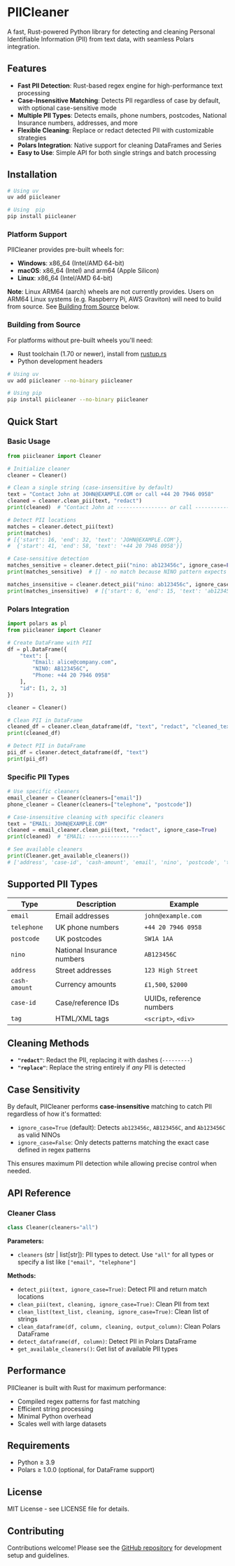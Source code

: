 # PIICleaner

A fast, Rust-powered Python library for detecting and cleaning Personal Identifiable Information (PII) from text data, with seamless Polars integration.

## Features

- **Fast PII Detection**: Rust-based regex engine for high-performance text processing
- **Case-Insensitive Matching**: Detects PII regardless of case by default, with optional case-sensitive mode
- **Multiple PII Types**: Detects emails, phone numbers, postcodes, National Insurance numbers, addresses, and more
- **Flexible Cleaning**: Replace or redact detected PII with customizable strategies
- **Polars Integration**: Native support for cleaning DataFrames and Series
- **Easy to Use**: Simple API for both single strings and batch processing

## Installation

```bash
# Using uv
uv add piicleaner

# Using  pip
pip install piicleaner
```

### Platform Support

PIICleaner provides pre-built wheels for:

- **Windows**: x86_64 (Intel/AMD 64-bit)
- **macOS**: x86_64 (Intel) and arm64 (Apple Silicon)
- **Linux**: x86_64 (Intel/AMD 64-bit)

**Note**: Linux ARM64 (aarch) wheels are not currently provides. Users on ARM64 Linux systems (e.g. Raspberry Pi, AWS Graviton) will need to build from source. See [Building from Source](#building-from-source) below.

### Building from Source

For platforms without pre-built wheels you'll need:

- Rust toolchain (1.70 or newer), install from [rustup.rs](https://rustup.rs)
- Python development headers

```bash
# Using uv
uv add piicleaner --no-binary piicleaner

# Using pip
pip install piicleaner --no-binary piicleaner
```

## Quick Start

### Basic Usage

```python
from piicleaner import Cleaner

# Initialize cleaner
cleaner = Cleaner()

# Clean a single string (case-insensitive by default)
text = "Contact John at JOHN@EXAMPLE.COM or call +44 20 7946 0958"
cleaned = cleaner.clean_pii(text, "redact")
print(cleaned)  # "Contact John at ---------------- or call ----------------"

# Detect PII locations
matches = cleaner.detect_pii(text)
print(matches)  
# [{'start': 16, 'end': 32, 'text': 'JOHN@EXAMPLE.COM'}, 
#  {'start': 41, 'end': 58, 'text': '+44 20 7946 0958'}]

# Case-sensitive detection
matches_sensitive = cleaner.detect_pii("nino: ab123456c", ignore_case=False)
print(matches_sensitive)  # [] - no match because NINO pattern expects uppercase

matches_insensitive = cleaner.detect_pii("nino: ab123456c", ignore_case=True)
print(matches_insensitive)  # [{'start': 6, 'end': 15, 'text': 'ab123456c'}]
```

### Polars Integration

```python
import polars as pl
from piicleaner import Cleaner

# Create DataFrame with PII
df = pl.DataFrame({
    "text": [
        "Email: alice@company.com",
        "NINO: AB123456C", 
        "Phone: +44 20 7946 0958"
    ],
    "id": [1, 2, 3]
})

cleaner = Cleaner()

# Clean PII in DataFrame
cleaned_df = cleaner.clean_dataframe(df, "text", "redact", "cleaned_text")
print(cleaned_df)

# Detect PII in DataFrame  
pii_df = cleaner.detect_dataframe(df, "text")
print(pii_df)
```

### Specific PII Types

```python
# Use specific cleaners
email_cleaner = Cleaner(cleaners=["email"])
phone_cleaner = Cleaner(cleaners=["telephone", "postcode"])

# Case-insensitive cleaning with specific cleaners
text = "EMAIL: JOHN@EXAMPLE.COM"
cleaned = email_cleaner.clean_pii(text, "redact", ignore_case=True)
print(cleaned)  # "EMAIL: ----------------"

# See available cleaners
print(Cleaner.get_available_cleaners())
# ['address', 'case-id', 'cash-amount', 'email', 'nino', 'postcode', 'tag', 'telephone']
```

## Supported PII Types

| Type | Description | Example |
|------|-------------|---------|
| `email` | Email addresses | `john@example.com` |
| `telephone` | UK phone numbers | `+44 20 7946 0958` |
| `postcode` | UK postcodes | `SW1A 1AA` |
| `nino` | National Insurance numbers | `AB123456C` |
| `address` | Street addresses | `123 High Street` |
| `cash-amount` | Currency amounts | `£1,500`, `$2000` |
| `case-id` | Case/reference IDs | UUIDs, reference numbers |
| `tag` | HTML/XML tags | `<script>`, `<div>` |

## Cleaning Methods

- **`"redact"`**: Redact the PII, replacing it with dashes (`---------`)
- **`"replace"`**: Replace the string entirely if _any_ PII is detected

## Case Sensitivity

By default, PIICleaner performs **case-insensitive** matching to catch PII regardless of how it's formatted:

- `ignore_case=True` (default): Detects `ab123456c`, `AB123456C`, and `Ab123456C` as valid NINOs
- `ignore_case=False`: Only detects patterns matching the exact case defined in regex patterns

This ensures maximum PII detection while allowing precise control when needed.

## API Reference

### Cleaner Class

```python
class Cleaner(cleaners="all")
```

**Parameters:**
- `cleaners` (str | list[str]): PII types to detect. Use `"all"` for all types or specify a list like `["email", "telephone"]`

**Methods:**
- `detect_pii(text, ignore_case=True)`: Detect PII and return match locations
- `clean_pii(text, cleaning, ignore_case=True)`: Clean PII from text
- `clean_list(text_list, cleaning, ignore_case=True)`: Clean list of strings
- `clean_dataframe(df, column, cleaning, output_column)`: Clean Polars DataFrame
- `detect_dataframe(df, column)`: Detect PII in Polars DataFrame
- `get_available_cleaners()`: Get list of available PII types

## Performance

PIICleaner is built with Rust for maximum performance:
- Compiled regex patterns for fast matching
- Efficient string processing 
- Minimal Python overhead
- Scales well with large datasets

## Requirements

- Python ≥ 3.9
- Polars ≥ 1.0.0 (optional, for DataFrame support)

## License

MIT License - see LICENSE file for details.

## Contributing

Contributions welcome! Please see the [GitHub repository](https://github.com/hamedbh/piicleaner) for development setup and guidelines.
